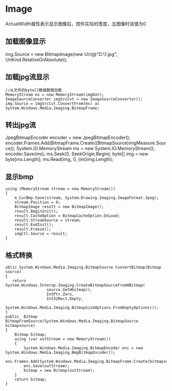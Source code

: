 # Image

ActualWidth属性表示显示图像后，控件实际的宽度，五图像时该值为0  

## 加载图像显示

img.Source = new BitmapImage(new Uri(@"D:\1.jpg", UriKind.RelativeOrAbsolute));

## 加载jpg流显示

```
//从文件的byte[]数据数据加载
MemoryStream ms = new MemoryStream(imgDat);
ImageSourceConverter imgSrcCvt = new ImageSourceConverter();
img.Source = imgSrcCvt.ConvertFrom(ms) as System.Windows.Media.Imaging.BitmapFrame;
```

## 转出jpg流

JpegBitmapEncoder encoder = new JpegBitmapEncoder();
encoder.Frames.Add(BitmapFrame.Create((BitmapSource)imgMeasure.Source));
System.IO.MemoryStream ms = new System.IO.MemoryStream();
encoder.Save(ms);
ms.Seek(0, SeekOrigin.Begin);
byte[] img = new byte[ms.Length];
ms.Read(img, 0, (int)img.Length);


## 显示bmp

```
using (MemoryStream stream = new MemoryStream())
{
    m_CurBmp.Save(stream, System.Drawing.Imaging.ImageFormat.Jpeg);
    stream.Position = 0;
    BitmapImage result = new BitmapImage();
    result.BeginInit();
    result.CacheOption = BitmapCacheOption.OnLoad;
    result.StreamSource = stream;
    result.EndInit();
    result.Freeze();
    imgCtl.Source = result;
}
```


## 格式转换
```
ublic System.Windows.Media.Imaging.BitmapSource ConvertBitmap(Bitmap source)
{
   return System.Windows.Interop.Imaging.CreateBitmapSourceFromHBitmap(
                  source.GetHbitmap(),
                  IntPtr.Zero,
                  Int32Rect.Empty,
                  System.Windows.Media.Imaging.BitmapSizeOptions.FromEmptyOptions());
}
public  Bitmap BitmapFromSource(System.Windows.Media.Imaging.BitmapSource bitmapsource)
{
    Bitmap bitmap;
    using (var outStream = new MemoryStream())
    {
        System.Windows.Media.Imaging.BitmapEncoder enc = new System.Windows.Media.Imaging.BmpBitmapEncoder();
        enc.Frames.Add(System.Windows.Media.Imaging.BitmapFrame.Create(bitmapsource));
        enc.Save(outStream);
        bitmap = new Bitmap(outStream);
    }
    return bitmap;
}
```